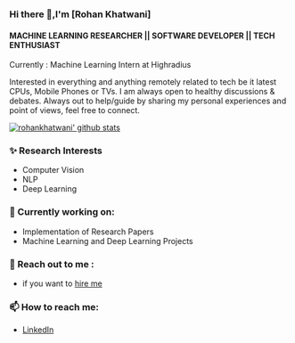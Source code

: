 ### Hi there 👋,I'm [Rohan Khatwani]
#### MACHINE LEARNING RESEARCHER || SOFTWARE DEVELOPER || TECH ENTHUSIAST

Currently : Machine Learning Intern at Highradius

Interested in everything and anything remotely related to tech be it latest CPUs, Mobile Phones or TVs. I am always open to healthy discussions & debates.
Always out to help/guide by sharing my personal experiences and point of views, feel free to connect.


[![rohankhatwani' github stats](https://github-readme-stats.vercel.app/api?username=rohankhatwani&include_all_commits=true&show_icons=true&hide_title=true&hide_border=true)](https://github.com/rohankhatwani)

### ✨ Research Interests
- Computer Vision
- NLP 
- Deep Learning

### 🔭 Currently working on:
- Implementation of Research Papers
- Machine Learning and Deep Learning Projects

### 💬 Reach out to me :
- if you want to [hire me](https://drive.google.com/file/d/1EKZenf9rCt_3zD4GpGsc-vQfznT1c5fv/view?usp=sharing)

### 📫 How to reach me:
- [LinkedIn](https://www.linkedin.com/in/rohan-khatwani-5b22a715a/)

<!--
**rohankhatwani/rohankhatwani** is a ✨ _special_ ✨ repository because its `README.md` (this file) appears on your GitHub profile.


<!---
rohankhatwani/rohankhatwani is a ✨ special ✨ repository because its `README.md` (this file) appears on your GitHub profile.
You can click the Preview link to take a look at your changes.
--->
